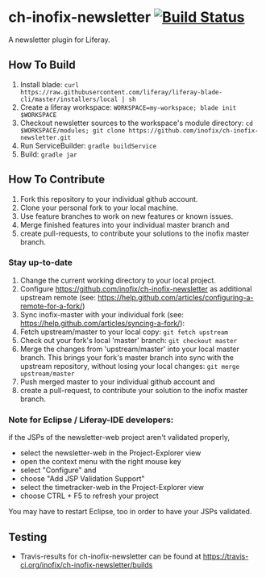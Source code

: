 # ch-inofix-newsletter [![Build Status](https://travis-ci.org/inofix/ch-inofix-newsletter.svg?branch=master)](https://travis-ci.org/inofix/ch-inofix-newsletter)
A newsletter plugin for Liferay.

## How To Build
1. Install blade: `curl https://raw.githubusercontent.com/liferay/liferay-blade-cli/master/installers/local | sh`
1. Create a liferay workspace: `WORKSPACE=my-workspace; blade init $WORKSPACE`
1. Checkout newsletter sources to the workspace's module directory: `cd $WORKSPACE/modules; git clone https://github.com/inofix/ch-inofix-newsletter.git`
1. Run ServiceBuilder: `gradle buildService`
1. Build: `gradle jar`

## How To Contribute
1. Fork this repository to your individual github account.
1. Clone your personal fork to your local machine.
1. Use feature branches to work on new features or known issues.
1. Merge finished features into your individual master branch and 
1. create pull-requests, to contribute your solutions to the inofix master branch.
### Stay up-to-date ###
1. Change the current working directory to your local project.
1. Configure https://github.com/inofix/ch-inofix-newsletter as additional upstream remote (see: https://help.github.com/articles/configuring-a-remote-for-a-fork/)
1. Sync inofix-master with your individual fork (see: https://help.github.com/articles/syncing-a-fork/): 
1. Fetch upstream/master to your local copy: `git fetch upstream` 
1. Check out your fork's local 'master' branch: `git checkout master`
1. Merge the changes from 'upstream/master' into your local master branch. This brings your fork's master branch into sync with the upstream repository, without losing your local changes: `git merge upstream/master`
1. Push merged master to your individual github account and 
1. create a pull-request, to contribute your solution to the inofix master branch.

### Note for Eclipse / Liferay-IDE developers: ###

if the JSPs of the newsletter-web project aren't validated properly, 

- select the newsletter-web in the Project-Explorer view
- open the context menu with the right mouse key
- select "Configure" and
- choose "Add JSP Validation Support"
- select the timetracker-web in the Project-Explorer view
- choose CTRL + F5 to refresh your project

You may have to restart Eclipse, too in order to have your JSPs validated.

## Testing
* Travis-results for ch-inofix-newsletter can be found at https://travis-ci.org/inofix/ch-inofix-newsletter/builds
